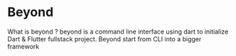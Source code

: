 # Beyond

What is beyond ? beyond is a command line interface using dart to initialize Dart & Flutter fullstack project. Beyond start from CLI into a bigger framework